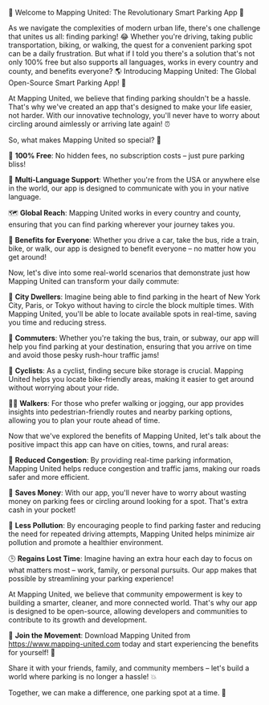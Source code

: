 🎉 Welcome to Mapping United: The Revolutionary Smart Parking App 🎉

As we navigate the complexities of modern urban life, there's one challenge that unites us all: finding parking! 😂 Whether you're driving, taking public transportation, biking, or walking, the quest for a convenient parking spot can be a daily frustration. But what if I told you there's a solution that's not only 100% free but also supports all languages, works in every country and county, and benefits everyone? 🌎 Introducing Mapping United: The Global Open-Source Smart Parking App! 🚀

At Mapping United, we believe that finding parking shouldn't be a hassle. That's why we've created an app that's designed to make your life easier, not harder. With our innovative technology, you'll never have to worry about circling around aimlessly or arriving late again! ⏰

So, what makes Mapping United so special? 🤔

🌟 **100% Free**: No hidden fees, no subscription costs – just pure parking bliss!

💬 **Multi-Language Support**: Whether you're from the USA or anywhere else in the world, our app is designed to communicate with you in your native language.

🗺️ **Global Reach**: Mapping United works in every country and county, ensuring that you can find parking wherever your journey takes you.

💪 **Benefits for Everyone**: Whether you drive a car, take the bus, ride a train, bike, or walk, our app is designed to benefit everyone – no matter how you get around!

Now, let's dive into some real-world scenarios that demonstrate just how Mapping United can transform your daily commute:

🚗 **City Dwellers**: Imagine being able to find parking in the heart of New York City, Paris, or Tokyo without having to circle the block multiple times. With Mapping United, you'll be able to locate available spots in real-time, saving you time and reducing stress.

🚌 **Commuters**: Whether you're taking the bus, train, or subway, our app will help you find parking at your destination, ensuring that you arrive on time and avoid those pesky rush-hour traffic jams!

🚴 **Cyclists**: As a cyclist, finding secure bike storage is crucial. Mapping United helps you locate bike-friendly areas, making it easier to get around without worrying about your ride.

🏃‍♀️ **Walkers**: For those who prefer walking or jogging, our app provides insights into pedestrian-friendly routes and nearby parking options, allowing you to plan your route ahead of time.

Now that we've explored the benefits of Mapping United, let's talk about the positive impact this app can have on cities, towns, and rural areas:

🌈 **Reduced Congestion**: By providing real-time parking information, Mapping United helps reduce congestion and traffic jams, making our roads safer and more efficient.

💸 **Saves Money**: With our app, you'll never have to worry about wasting money on parking fees or circling around looking for a spot. That's extra cash in your pocket!

🌱 **Less Pollution**: By encouraging people to find parking faster and reducing the need for repeated driving attempts, Mapping United helps minimize air pollution and promote a healthier environment.

🕒 **Regains Lost Time**: Imagine having an extra hour each day to focus on what matters most – work, family, or personal pursuits. Our app makes that possible by streamlining your parking experience!

At Mapping United, we believe that community empowerment is key to building a smarter, cleaner, and more connected world. That's why our app is designed to be open-source, allowing developers and communities to contribute to its growth and development.

🌟 **Join the Movement**: Download Mapping United from https://www.mapping-united.com today and start experiencing the benefits for yourself! 📲

Share it with your friends, family, and community members – let's build a world where parking is no longer a hassle! 💥

Together, we can make a difference, one parking spot at a time. 🚀